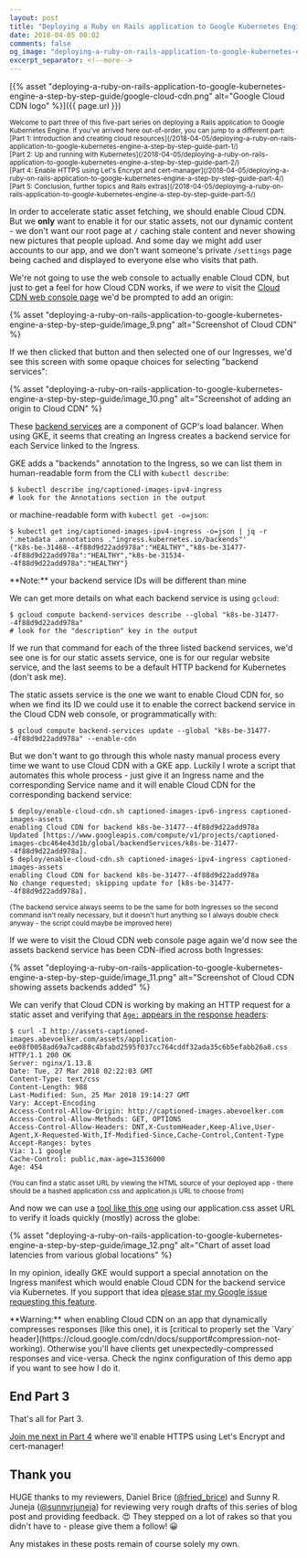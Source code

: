 ```yaml
---
layout: post
title: "Deploying a Ruby on Rails application to Google Kubernetes Engine: a step-by-step guide - Part 3: Cache static assets using Cloud CDN"
date: 2018-04-05 00:02
comments: false
og_image: "deploying-a-ruby-on-rails-application-to-google-kubernetes-engine-a-step-by-step-guide/google-cloud-cdn.png"
excerpt_separator: <!--more-->
---
```


[{% asset "deploying-a-ruby-on-rails-application-to-google-kubernetes-engine-a-step-by-step-guide/google-cloud-cdn.png" alt="Google Cloud CDN logo" %}]({{ page.url }})

<div class="alert alert-secondary" markdown="1">
<small>Welcome to part three of this five-part series on deploying a Rails application to Google Kubernetes Engine. If you've arrived here out-of-order, you can jump to a different part:</small><br />
<small>[Part 1: Introduction and creating cloud resources](/2018-04-05/deploying-a-ruby-on-rails-application-to-google-kubernetes-engine-a-step-by-step-guide-part-1/)</small><br />
<small>[Part 2: Up and running with Kubernetes](/2018-04-05/deploying-a-ruby-on-rails-application-to-google-kubernetes-engine-a-step-by-step-guide-part-2/)</small><br />
<small>[Part 4: Enable HTTPS using Let's Encrypt and cert-manager](/2018-04-05/deploying-a-ruby-on-rails-application-to-google-kubernetes-engine-a-step-by-step-guide-part-4/)</small><br />
<small>[Part 5: Conclusion, further topics and Rails extras](/2018-04-05/deploying-a-ruby-on-rails-application-to-google-kubernetes-engine-a-step-by-step-guide-part-5/)</small>
</div>

In order to accelerate static asset fetching, we should enable Cloud CDN. But we **only** want to enable it for our static assets, not our dynamic content - we don't want our root page at `/` caching stale content and never showing new pictures that people upload. And some day we might add user accounts to our app, and we don't want someone's private `/settings` page being cached and displayed to everyone else who visits that path.

<!--more-->

We're not going to use the web console to actually enable Cloud CDN, but just to get a feel for how Cloud CDN works, if we *were* to visit the [Cloud CDN web console page](https://console.cloud.google.com/net-services/cdn/list) we'd be prompted to add an origin:

<div style="display: flex; align-items: center; justify-content: center;">
  {% asset "deploying-a-ruby-on-rails-application-to-google-kubernetes-engine-a-step-by-step-guide/image_9.png" alt="Screenshot of Cloud CDN" %}
</div>

If we then clicked that button and then selected one of our Ingresses, we'd see this screen with some opaque choices for selecting "backend services":

<div style="display: flex; align-items: center; justify-content: center;">
  {% asset "deploying-a-ruby-on-rails-application-to-google-kubernetes-engine-a-step-by-step-guide/image_10.png" alt="Screenshot of adding an origin to Cloud CDN" %}
</div>

These [backend services](https://cloud.google.com/compute/docs/load-balancing/http/backend-service) are a component of GCP's load balancer. When using GKE, it seems that creating an Ingress creates a backend service for each Service linked to the Ingress.

GKE adds a "backends" annotation to the Ingress, so we can list them in human-readable form from the CLI with `kubectl describe`:

```console
$ kubectl describe ing/captioned-images-ipv4-ingress
# look for the Annotations section in the output
```

or machine-readable form with `kubectl get -o=json`:

```console
$ kubectl get ing/captioned-images-ipv4-ingress -o=json | jq -r '.metadata .annotations ."ingress.kubernetes.io/backends"'
{"k8s-be-31468--4f88d9d22add978a":"HEALTHY","k8s-be-31477--4f88d9d22add978a":"HEALTHY","k8s-be-31534--4f88d9d22add978a":"HEALTHY"}
```

<div class="alert alert-info" markdown="1">
**Note:** your backend service IDs will be different than mine
</div>

We can get more details on what each backend service is using `gcloud`:

```console
$ gcloud compute backend-services describe --global "k8s-be-31477--4f88d9d22add978a"
# look for the "description" key in the output
```

If we run that command for each of the three listed backend services, we'd see one is for our static assets service, one is for our regular website service, and the last seems to be a default HTTP backend for Kubernetes (don't ask me).

The static assets service is the one we want to enable Cloud CDN for, so when we find its ID we could use it to enable the correct backend service in the Cloud CDN web console, or programmatically with:

```console
$ gcloud compute backend-services update --global "k8s-be-31477--4f88d9d22add978a" --enable-cdn
```

But we don't want to go through this whole nasty manual process every time we want to use Cloud CDN with a GKE app. Luckily I wrote a script that automates this whole process - just give it an Ingress name and the corresponding Service name and it will enable Cloud CDN for the corresponding backend service:

```console
$ deploy/enable-cloud-cdn.sh captioned-images-ipv6-ingress captioned-images-assets
enabling Cloud CDN for backend k8s-be-31477--4f88d9d22add978a
Updated [https://www.googleapis.com/compute/v1/projects/captioned-images-cbc464e43d1b/global/backendServices/k8s-be-31477--4f88d9d22add978a].
$ deploy/enable-cloud-cdn.sh captioned-images-ipv4-ingress captioned-images-assets
enabling Cloud CDN for backend k8s-be-31477--4f88d9d22add978a
No change requested; skipping update for [k8s-be-31477--4f88d9d22add978a].
```

<small>(The backend service always seems to be the same for both Ingresses so the second command isn't really necessary, but it doesn't hurt anything so I always double check anyway - the script could maybe be improved here)</small>

If we were to visit the Cloud CDN web console page again we'd now see the assets backend service has been CDN-ified across both Ingresses:

<div style="display: flex; align-items: center; justify-content: center;">
  {% asset "deploying-a-ruby-on-rails-application-to-google-kubernetes-engine-a-step-by-step-guide/image_11.png" alt="Screenshot of Cloud CDN showing assets backends added" %}
</div>

We can verify that Cloud CDN is working by making an HTTP request for a static asset and verifying that [`Age:` appears in the response headers](https://cloud.google.com/cdn/docs/support#top_of_page):

```console
$ curl -I http://assets-captioned-images.abevoelker.com/assets/application-ee08f0058ad69a7cad88c4bfabd2595f037cc764cddf32ada35c6b5efabb26a8.css
HTTP/1.1 200 OK
Server: nginx/1.13.8
Date: Tue, 27 Mar 2018 02:22:03 GMT
Content-Type: text/css
Content-Length: 988
Last-Modified: Sun, 25 Mar 2018 19:14:27 GMT
Vary: Accept-Encoding
Access-Control-Allow-Origin: http://captioned-images.abevoelker.com
Access-Control-Allow-Methods: GET, OPTIONS
Access-Control-Allow-Headers: DNT,X-CustomHeader,Keep-Alive,User-Agent,X-Requested-With,If-Modified-Since,Cache-Control,Content-Type
Accept-Ranges: bytes
Via: 1.1 google
Cache-Control: public,max-age=31536000
Age: 454
```

<small>(You can find a static asset URL by viewing the HTML source of your deployed app - there should be a hashed application.css and application.js URL to choose from)</small>

And now we can use a [tool like this one](https://latency.apex.sh) using our application.css asset URL to verify it loads quickly (mostly) across the globe:

<div style="display: flex; align-items: center; justify-content: center;">
  {% asset "deploying-a-ruby-on-rails-application-to-google-kubernetes-engine-a-step-by-step-guide/image_12.png" alt="Chart of asset load latencies from various global locations" %}
</div>

In my opinion, ideally GKE would support a special annotation on the Ingress manifest which would enable Cloud CDN for the backend service via Kubernetes. If you support that idea [please star my Google issue requesting this feature](https://issuetracker.google.com/issues/71536907).

<div class="alert alert-warning" markdown="1">
**Warning:** when enabling Cloud CDN on an app that dynamically compresses responses (like this one), it is [critical to properly set the `Vary` header](https://cloud.google.com/cdn/docs/support#compression-not-working). Otherwise you'll have clients get unexpectedly-compressed responses and vice-versa. Check the nginx configuration of this demo app if you want to see how I do it.
</div>

## End Part 3

That's all for Part 3.

[Join me next in Part 4](/2018-04-05/deploying-a-ruby-on-rails-application-to-google-kubernetes-engine-a-step-by-step-guide-part-4/) where we'll enable HTTPS using Let's Encrypt and cert-manager!

## Thank you

HUGE thanks to my reviewers, Daniel Brice ([@fried_brice](https://twitter.com/fried_brice)) and Sunny R. Juneja ([@sunnyrjuneja](https://twitter.com/sunnyrjuneja)) for reviewing very rough drafts of this series of blog post and providing feedback. 😍 They stepped on a lot of rakes so that you didn't have to - please give them a follow! 😀

Any mistakes in these posts remain of course solely my own.
